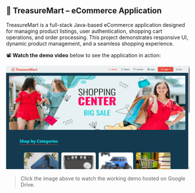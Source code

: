 ## 🛒 TreasureMart – eCommerce Application

TreasureMart is a full-stack Java-based eCommerce application designed for managing product listings, user authentication, shopping cart operations, and order processing. This project demonstrates responsive UI, dynamic product management, and a seamless shopping experience.

📽️ **Watch the demo video** below to see the application in action:

<a href="https://drive.google.com/file/d/1tPN0duPrQZJ53zf5jMqpCKUtVpq8_KLs/view?usp=sharing" target="_blank">
  <img src="https://raw.githubusercontent.com/KandimallaVarun/TreasureMart-EcommerceApplication/main/Screenshot%20(163).png" alt="Watch Video" width="600"/>
</a>

> Click the image above to watch the working demo hosted on Google Drive.
